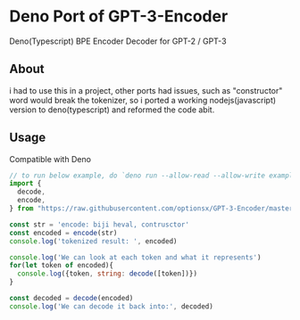 # Deno Port of GPT-3-Encoder
Deno(Typescript) BPE Encoder Decoder for GPT-2 / GPT-3
## About
i had to use this in a project, other ports had issues,
such as "constructor" word would break the tokenizer, 
so i ported a working nodejs(javascript) version to deno(typescript) and reformed the code abit.
## Usage

Compatible with Deno
```js
// to run below example, do `deno run --allow-read --allow-write example.ts`
import {
  decode,
  encode,
} from "https://raw.githubusercontent.com/optionsx/GPT-3-Encoder/master/src/mod.ts";

const str = 'encode: biji heval, contrusctor'
const encoded = encode(str)
console.log('tokenized result: ', encoded)

console.log('We can look at each token and what it represents')
for(let token of encoded){
  console.log({token, string: decode([token])})
}

const decoded = decode(encoded)
console.log('We can decode it back into:', decoded)

```


